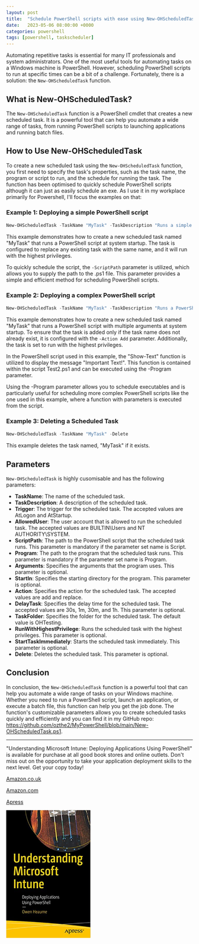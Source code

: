 ```yaml
---
layout: post
title:  "Schedule PowerShell scripts with ease using New-OHScheduledTask function"
date:   2023-05-06 08:00:00 +0000
categories: powershell
tags: [powershell, taskscheduler]
---
```


Automating repetitive tasks is essential for many IT professionals and system administrators. One of the most useful tools for automating tasks on a Windows machine is PowerShell. However, scheduling PowerShell scripts to run at specific times can be a bit of a challenge. Fortunately, there is a solution: the `New-OHScheduledTask` function.

## What is New-OHScheduledTask?

The `New-OHScheduledTask` function is a PowerShell cmdlet that creates a new scheduled task. It is a powerful tool that can help you automate a wide range of tasks, from running PowerShell scripts to launching applications and running batch files.

## How to Use New-OHScheduledTask

To create a new scheduled task using the `New-OHScheduledTask` function, you first need to specify the task's properties, such as the task name, the program or script to run, and the schedule for running the task. The  function has been optimised to quickly schedule PowerShell scripts although it can just as easily schedule an exe. As I use it in my workplace primarily for Powershell, I'll focus the examples on that:

### Example 1: Deploying a simple PowerShell script

```powershell
New-OHScheduledTask -TaskName "MyTask" -TaskDescription "Runs a simple PowerShell script." -Trigger AtStartup -AllowedUser 'NT AUTHORITY\SYSTEM' -ScriptPath "c:\ohtemp\test2.ps1" -Action replace -RunWithHighestPrivilege

```
This example demonstrates how to create a new scheduled task named "MyTask" that runs a PowerShell script at system startup. The task is configured to replace any existing task with the same name, and it will run with the highest privileges.

To quickly schedule the script, the `-ScriptPath` parameter is utilized, which allows you to supply the path to the .ps1 file. This parameter provides a simple and efficient method for scheduling PowerShell scripts.

### Example 2: Deploying a complex PowerShell script
```powershell
New-OHScheduledTask -TaskName "MyTask" -TaskDescription "Runs a PowerShell script with lots of arguments." -Trigger AtStartup -AllowedUser 'NT AUTHORITY\SYSTEM' -Program "C:\Windows\System32\WindowsPowerShell\v1.0\PowerShell.exe" -Arguments '-noprofile -executionpolicy bypass -command "& { . c:\ohtemp\test2.ps1; Show-Text -textToDisplay "Important Text!" }' -Action Add -RunWithHighestPrivilege
```
This example demonstrates how to create a new scheduled task named "MyTask" that runs a PowerShell script with multiple arguments at system startup. To ensure that the task is added only if the task name does not already exist, it is configured with the `-Action Add` parameter. Additionally, the task is set to run with the highest privileges.

In the PowerShell script used in this example, the "Show-Text" function is utilized to display the message "Important Text!". This function is contained within the script Test2.ps1 and can be executed using the -Program parameter.

Using the -Program parameter allows you to schedule executables and is particularly useful for scheduling more complex PowerShell scripts like the one used in this example, where a function with parameters is executed from the script.

### Example 3: Deleting a Scheduled Task
```powershell
New-OHScheduledTask -TaskName "MyTask" -Delete
```
This example deletes the task named, "MyTask" if it exists.

## Parameters

`New-OHScheduledTask` is highly cusomisable and has the following parameters:

- **TaskName**: The name of the scheduled task.
- **TaskDescription**: A description of the scheduled task.
- **Trigger**: The trigger for the scheduled task. The accepted values are AtLogon and AtStartup.
- **AllowedUser**: The user account that is allowed to run the scheduled task. The accepted values are BUILTIN\Users and NT AUTHORITY\SYSTEM.
- **ScriptPath**: The path to the PowerShell script that the scheduled task runs. This parameter is mandatory if the parameter set name is Script.
- **Program**: The path to the program that the scheduled task runs. This parameter is mandatory if the parameter set name is Program.
- **Arguments**: Specifies the arguments that the program uses. This parameter is optional.
- **StartIn**: Specifies the starting directory for the program. This parameter is optional.
- **Action**: Specifies the action for the scheduled task. The accepted values are add and replace.
- **DelayTask**: Specifies the delay time for the scheduled task. The accepted values are 30s, 1m, 30m, and 1h. This parameter is optional.
- **TaskFolder**: Specifies the folder for the scheduled task. The default value is OHTesting.
- **RunWithHighestPrivilege**: Runs the scheduled task with the highest privileges. This parameter is optional.
- **StartTaskImmediately**: Starts the scheduled task immediately. This parameter is optional.
- **Delete**: Deletes the scheduled task. This parameter is optional.

## Conclusion

In conclusion, the `New-OHScheduledTask` function is a powerful tool that can help you automate a wide range of tasks on your Windows machine. Whether you need to run a PowerShell script, launch an application, or execute a batch file, this function can help you get the job done. The function's customizable parameters allows you to create scheduled tasks quickly and efficiently and you can find it in my GitHub repo: https://github.com/ozthe2/MyPowerShell/blob/main/New-OHScheduledTask.ps1.


---


"Understanding Microsoft Intune: Deploying Applications Using PowerShell" is available for purchase at all good book stores and online outlets. Don't miss out on the opportunity to take your application deployment skills to the next level. Get your copy today!

[Amazon.co.uk](https://www.amazon.co.uk/Understanding-Microsoft-Intune-Applications-PowerShell/dp/1484288491/ref=asc_df_1484288491/?tag=googshopuk-21&linkCode=df0&hvadid=606535180727&hvpos=&hvnetw=g&hvrand=12156935864725452536&hvpone=&hvptwo=&hvqmt=&hvdev=c&hvdvcmdl=&hvlocint=&hvlocphy=9045778&hvtargid=pla-1897625803371&psc=1&th=1&psc=1)

[Amazon.com](https://www.amazon.com/Understanding-Microsoft-Intune-Applications-PowerShell/dp/1484288491/ref=sr_1_1?crid=2K98Q1E7TIKLJ&keywords=understanding+intune&qid=1682103272&sprefix=understanding+intune%2Caps%2C157&sr=8-1)

[Apress](https://link.springer.com/book/10.1007/978-1-4842-8850-4?source=shoppingads&locale=en-gb&gclid=CjwKCAjw6IiiBhAOEiwALNqncSKm2i93L3ZU_g23RICE6TxylXFk6HPq6YS6HLgsqr_vtCFbzQJMORoCFXUQAvD_BwE)


![](/assets/images/Apress_Intune.png)